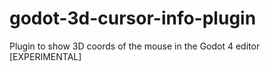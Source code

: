 # godot-3d-cursor-info-plugin
Plugin to show 3D coords of the mouse in the Godot 4 editor [EXPERIMENTAL]
